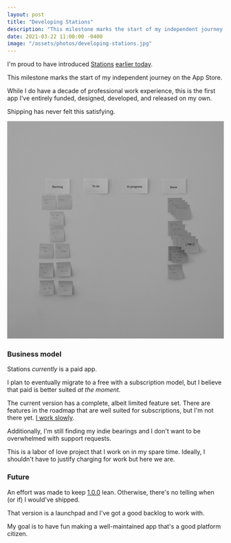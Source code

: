 ```yaml
---
layout: post
title: "Developing Stations"
description: "This milestone marks the start of my independent journey on the App Store."
date: 2021-03-22 11:00:00 -0400
image: "/assets/photos/developing-stations.jpg"
---
```


I'm proud to have introduced [Stations][stations] [earlier today][earlier].

This milestone marks the start of my independent journey on the App Store.

While I do have a decade of professional work experience, this is the first app I’ve entirely funded, designed, developed, and released on my own.

Shipping has never felt this satisfying.

![Board of development tasks at the time of launch](/assets/photos/developing-stations.jpg "Developing Stations")

### Business model

Stations *currently* is a paid app.

I plan to eventually migrate to a free with a subscription model, but I believe that paid is better suited *at the moment*.

The current version has a complete, albeit limited feature set. There are features in the roadmap that are well suited for subscriptions, but I'm not there yet. [I work slowly][yt].

Additionally, I'm still finding my indie bearings and I don't want to be overwhelmed with support requests.

This is a labor of love project that I work on in my spare time. Ideally, I shouldn't have to justify charging for work but here we are.

### Future

An effort was made to keep [1.0.0][1] lean. Otherwise, there's no telling when (or if) I would've shipped.

That version is a launchpad and I've got a good backlog to work with.

My goal is to have fun making a well-maintained app that's a good platform citizen.


[stations]: https://stationsmontreal.app
[earlier]: https://laurentboileau.ca/2021/03/22/introducing-stations-for-iphone.html
[yt]: https://www.youtube.com/watch?v=7ucXAlmC1-0
[1]: https://stationsmontreal.app/release-notes/1.0.0.html
